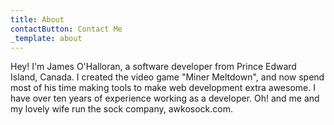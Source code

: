```yaml
---
title: About
contactButton: Contact Me
_template: about
---
```


Hey! I'm James O'Halloran, a software developer from Prince Edward Island,
Canada. I created the video game "Miner Meltdown", and now spend
most of his time making tools to make web development extra awesome.
I have over ten years of experience working as a developer. Oh! and
me and my lovely wife run the sock company, awkosock.com.

